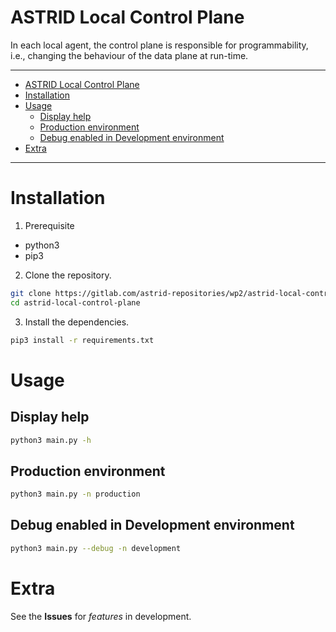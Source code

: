 # ASTRID Local Control Plane

In each local agent, the control plane is responsible for programmability, i.e., changing the behaviour of the data plane at run-time.

---

- [ASTRID Local Control Plane](#astrid-local-control-plane)
- [Installation](#installation)
- [Usage](#usage)
  - [Display help](#display-help)
  - [Production environment](#production-environment)
  - [Debug enabled in Development environment](#debug-enabled-in-development-environment)
- [Extra](#extra)

---

# Installation

1. Prerequisite

- python3
- pip3

2. Clone the repository.

```bash
git clone https://gitlab.com/astrid-repositories/wp2/astrid-local-control-plane.git
cd astrid-local-control-plane
```

3. Install the dependencies.

```bash
pip3 install -r requirements.txt
```

# Usage

## Display help

```bash
python3 main.py -h
```

## Production environment

```bash
python3 main.py -n production
```

## Debug enabled in Development environment

```bash
python3 main.py --debug -n development
```

# Extra

See the **Issues** for *features* in development.
